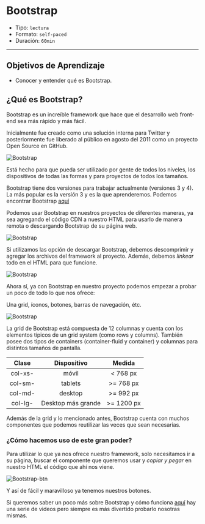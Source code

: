 # Bootstrap

- Tipo: `lectura`
- Formato: `self-paced`
- Duración: `60min`

***

## Objetivos de Aprendizaje

- Conocer y entender qué es Bootstrap.

## ¿Qué es Bootstrap?

Bootstrap es un increíble framework que hace que el desarrollo web front-end
sea más rápido y más fácil.

Inicialmente fue creado como una solución interna para Twitter y
posteriormente fue liberado al público en agosto del 2011 como un proyecto
Open Source en GitHub.

![Bootstrap](https://cdn-images-1.medium.com/max/800/1*aJ_JLvfVyiQj5iYryIulhw.jpeg)

Está hecho para que pueda ser utilizado por gente de todos los niveles, los
dispositivos de todas las formas y para proyectos de todos los tamaños.

Bootstrap tiene dos versiones para trabajar actualmente (versiones 3 y 4). La
más popular es la versión 3 y es la que aprenderemos. Podemos encontrar
Bootstrap [aquí](https://getbootstrap.com/docs/3.3/)

Podemos usar Bootstrap en nuestros proyectos de diferentes maneras, ya sea
agregando el código CDN a nuestro HTML para usarlo de manera remota o
descargando Bootstrap de su página web.

![Bootstrap](https://raw.githubusercontent.com/Laboratoria/curricula-js/c6232fc0a639688fc216c72d17e325a588abae9d/04-social-network/01-css-frameworks/02-bootstrap/bcdn.png)

Si utilizamos las opción de descargar Bootstrap, debemos descomprimir y
agregar los archivos del framework al proyecto. Además, debemos *linkear*
todo en el HTML para que funcione.

![Bootstrap](https://cdn-images-1.medium.com/max/800/0*NuuR2bjpZck1wC6g.)

Ahora sí, ya con Bootstrap en nuestro proyecto podemos empezar a probar un
poco de todo lo que nos ofrece:

Una grid, íconos, botones, barras de navegación, étc.

![Bootstrap](http://www.boss-development.biz/sites/default/files/bootstrap-02.png)

La grid de Bootstrap está compuesta de 12 columnas y cuenta con los elementos
típicos de un grid system (como rows y columns). También posee dos tipos de
containers (container-fluid y container) y columnas para distintos tamaños de
pantalla.

| Clase | Dispositivo | Medida |
| :-------: | :------: | :-----: |
| col-xs-   | móvil    | < 768 px  |
| col-sm-   | tablets  | >= 768 px|
| col-md-   | desktop  | >= 992 px |
| col-lg-   | Desktop más grande| >= 1200 px |

Además de la grid y lo mencionado antes, Bootstrap cuenta con muchos
componentes que podemos reutilizar las veces que sean necesarias.

### ¿Cómo hacemos uso de este gran poder?

Para utilizar lo que ya nos ofrece nuestro framework, solo necesitamos ir a
su página, buscar el componente que queremos usar y *copiar y pegar* en
nuestro HTML el código que ahí nos viene.

![Bootstrap-btn](https://raw.githubusercontent.com/Laboratoria/curricula-js/f659ee55eeb322341c314d7d080bb22468e9a576/04-social-network/01-css-frameworks/02-bootstrap/btn-example.PNG)

Y así de fácil y maravilloso ya tenemos nuestros botones.

Si queremos saber un poco más sobre Bootstrap y cómo funciona [aquí](https://www.youtube.com/playlist?list=PLhSj3UTs2_yWTKvu1Aq3xUhzIJNBZ3MFW)
hay una serie de videos pero siempre es más divertido probarlo nosotras mismas.
